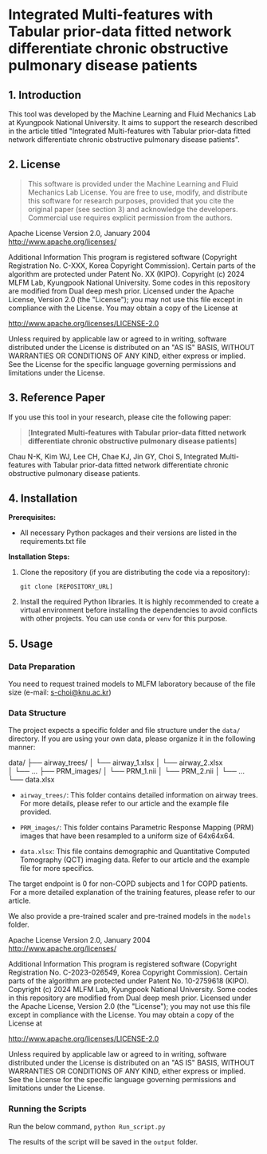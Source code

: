 # Integrated Multi-features with Tabular prior-data fitted network differentiate chronic obstructive pulmonary disease patients

## 1. Introduction

This tool was developed by the Machine Learning and Fluid Mechanics Lab at Kyungpook National University. It aims to support the research described in the article titled "Integrated Multi-features with Tabular prior-data fitted network differentiate chronic obstructive pulmonary disease patients".

## 2. License

> This software is provided under the Machine Learning and Fluid Mechanics Lab License. 
> You are free to use, modify, and distribute this software for research purposes, provided that you cite the original paper (see section 3) and acknowledge the developers. Commercial use requires explicit permission from the authors.

Apache License Version 2.0, January 2004 http://www.apache.org/licenses/

Additional Information
This program is registered software (Copyright Registration No. C-XXX, Korea Copyright Commission).
Certain parts of the algorithm are protected under Patent No. XX (KIPO).
Copyright (c) 2024 MLFM Lab, Kyungpook National University.
Some codes in this repository are modified from Dual deep mesh prior.
Licensed under the Apache License, Version 2.0 (the "License");
you may not use this file except in compliance with the License.
You may obtain a copy of the License at

http://www.apache.org/licenses/LICENSE-2.0

Unless required by applicable law or agreed to in writing, software distributed under the License is distributed on an "AS IS" BASIS,
WITHOUT WARRANTIES OR CONDITIONS OF ANY KIND, either express or implied.
See the License for the specific language governing permissions and limitations under the License.

## 3. Reference Paper

If you use this tool in your research, please cite the following paper:

> [**Integrated Multi-features with Tabular prior-data fitted network differentiate chronic obstructive pulmonary disease patients**]

Chau N-K, Kim WJ, Lee CH, Chae KJ, Jin GY, Choi S, Integrated Multi-features with Tabular prior-data fitted network differentiate chronic obstructive pulmonary disease patients.


## 4. Installation

**Prerequisites:**

* All necessary Python packages and their versions are listed in the requirements.txt file


**Installation Steps:**

1.  Clone the repository (if you are distributing the code via a repository):
    ```
    git clone [REPOSITORY_URL]
    ```

2. Install the required Python libraries. It is highly recommended to create a virtual environment before installing the dependencies to avoid conflicts with other projects. You can use `conda` or `venv` for this purpose.


## 5. Usage

### Data Preparation
You need to request trained models to MLFM laboratory because of the file size (e-mail: s-choi@knu.ac.kr)

### Data Structure

The project expects a specific folder and file structure under the `data/` directory. If you are using your own data, please organize it in the following manner:

data/
├── airway_trees/
│   └── airway_1.xlsx
│   └── airway_2.xlsx	
│   └── ...
├── PRM_images/
│   └── PRM_1.nii
│   └── PRM_2.nii
│   └── ...
└── data.xlsx

* `airway_trees/`: This folder contains detailed information on airway trees. For more details, please refer to our article and the example file provided.

* `PRM_images/`: This folder contains Parametric Response Mapping (PRM) images that have been resampled to a uniform size of 64x64x64.

* `data.xlsx`: This file contains demographic and Quantitative Computed Tomography (QCT) imaging data. Refer to our article and the example file for more specifics.


The target endpoint is 0 for non-COPD subjects and 1 for COPD patients.  For a more detailed explanation of the training features, please refer to our article.

We also provide a pre-trained scaler and pre-trained models in the `models` folder.

Apache License Version 2.0, January 2004 http://www.apache.org/licenses/

Additional Information
This program is registered software (Copyright Registration No. C-2023-026549, Korea Copyright Commission).
Certain parts of the algorithm are protected under Patent No. 10-2759618 (KIPO).
Copyright (c) 2024 MLFM Lab, Kyungpook National University.
Some codes in this repository are modified from Dual deep mesh prior.
Licensed under the Apache License, Version 2.0 (the "License");
you may not use this file except in compliance with the License.
You may obtain a copy of the License at

http://www.apache.org/licenses/LICENSE-2.0

Unless required by applicable law or agreed to in writing, software distributed under the License is distributed on an "AS IS" BASIS,
WITHOUT WARRANTIES OR CONDITIONS OF ANY KIND, either express or implied.
See the License for the specific language governing permissions and limitations under the License.

### Running the Scripts

Run the below command,
    ```
    python Run_script.py
	```
	
The results of the script will be saved in the `output` folder.
